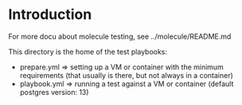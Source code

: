 # Introduction

For more docu about molecule testing, see ../molecule/README.md

This directory is the home of the test playbooks:

* prepare.yml => setting up a VM or container with the minimum requirements (that usually is there, but not always in a container)
* playbook.yml => running a test against a VM or container (default postgres version: 13)
